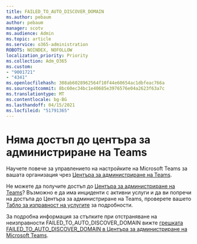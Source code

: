 ```yaml
---
title: FAILED_TO_AUTO_DISCOVER_DOMAIN
ms.author: pebaum
author: pebaum
manager: scotv
ms.audience: Admin
ms.topic: article
ms.service: o365-administration
ROBOTS: NOINDEX, NOFOLLOW
localization_priority: Priority
ms.collection: Adm_O365
ms.custom:
- "9001721"
- "4341"
ms.openlocfilehash: 308ab6028962564f10f44e60654ac1dbfeac766a
ms.sourcegitcommit: 8bc60ec34bc1e40685e3976576e04a2623f63a7c
ms.translationtype: MT
ms.contentlocale: bg-BG
ms.lasthandoff: 04/15/2021
ms.locfileid: "51791365"
---
```

# <a name="no-access-to-teams-admin-center"></a>Няма достъп до центъра за администриране на Teams

Научете повече за управлението на настройките на Microsoft Teams за вашата организация чрез [Центъра за администриране на Teams](https://docs.microsoft.com/microsoftteams/enable-features-office-365).

Не можете да получите достъп до [Центъра за администриране на Teams](https://docs.microsoft.com/microsoftteams/enable-features-office-365)? Възможно е да има инциденти с активни услуги и да ви попречи на достъпа до Центъра за администриране на Teams, проверете вашето [Табло за изправност на услугите](https://status.office365.com/) за подробности.

За подробна информация за стъпките при отстраняване на неизправности FAILED_TO_AUTO_DISCOVER_DOMAIN вижте [грешката FAILED_TO_AUTO_DISCOVER_DOMAIN в Центъра за администриране на Microsoft Teams](https://docs.microsoft.com/microsoftteams/troubleshoot/teams-administration/failed-to-auto-discover-domain-error-teams-admin-center).
